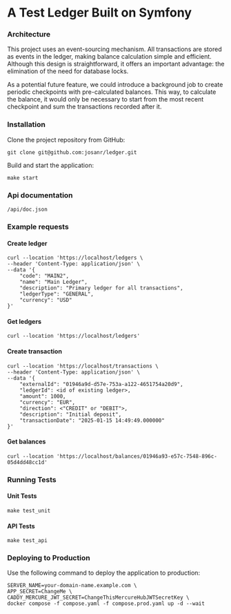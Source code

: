 A Test Ledger Built on Symfony
=====================

### Architecture

This project uses an event-sourcing mechanism. All transactions are stored as events in the ledger, making balance calculation simple and efficient.
Although this design is straightforward, it offers an important advantage: the elimination of the need for database locks.

As a potential future feature, we could introduce a background job to create periodic checkpoints with pre-calculated balances.
This way, to calculate the balance, it would only be necessary to start from the most recent checkpoint and sum the transactions recorded after it.

### Installation

Clone the project repository from GitHub:
```shell
git clone git@github.com:josanr/ledger.git
```

Build and start the application:
```shell
make start
```

### Api documentation
```text
/api/doc.json
```

### Example requests

#### Create ledger
```shell
curl --location 'https://localhost/ledgers \
--header 'Content-Type: application/json' \
--data '{
    "code": "MAIN2",
    "name": "Main Ledger",
    "description": "Primary ledger for all transactions",
    "ledgerType": "GENERAL",
    "currency": "USD"
}'
```

#### Get ledgers
```shell
curl --location 'https://localhost/ledgers'
```

#### Create transaction
```shell
curl --location 'https://localhost/transactions \
--header 'Content-Type: application/json' \
--data '{
    "externalId": "01946a9d-d57e-753a-a122-4651754a20d9",
    "ledgerId": <id of existing ledger>,
    "amount": 1000,
    "currency": "EUR",
    "direction": <"CREDIT" or "DEBIT">,
    "description": "Initial deposit",
    "transactionDate": "2025-01-15 14:49:49.000000"
}'
```

#### Get balances
```shell
curl --location 'https://localhost/balances/01946a93-e57c-7548-896c-05d4dd48cc1d'
```

### Running Tests

#### Unit Tests
```shell
make test_unit
```

#### API Tests
```shell
make test_api
```

### Deploying to Production

Use the following command to deploy the application to production:
```shell
SERVER_NAME=your-domain-name.example.com \
APP_SECRET=ChangeMe \
CADDY_MERCURE_JWT_SECRET=ChangeThisMercureHubJWTSecretKey \
docker compose -f compose.yaml -f compose.prod.yaml up -d --wait
```
